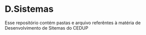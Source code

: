 # D.Sistemas
 Esse repositório contém pastas e arquivo referêntes à matéria de Desenvolvimento de Sitemas do CEDUP

